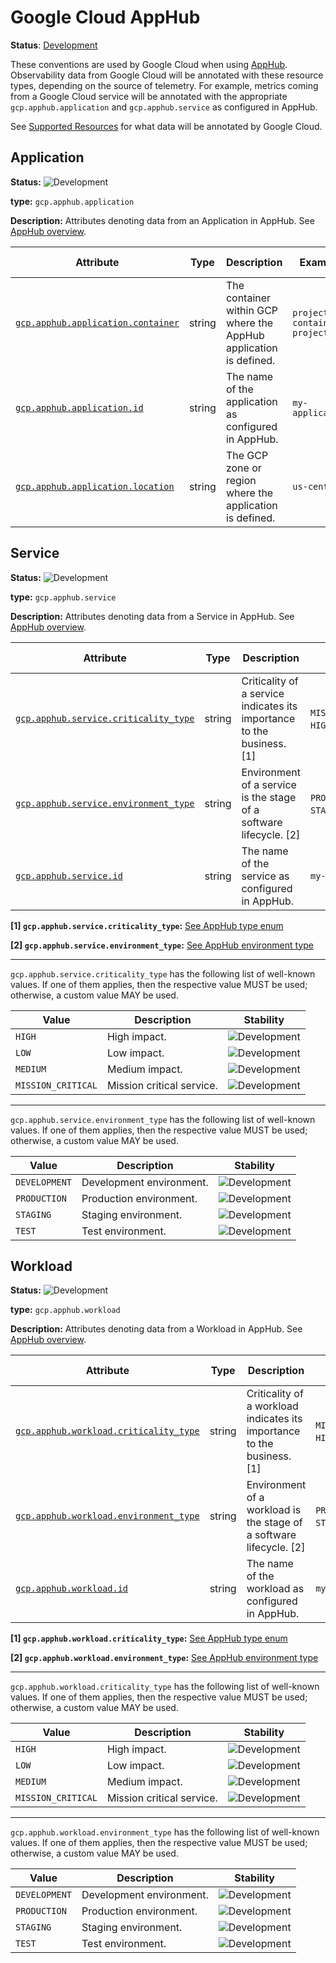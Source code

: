 # Google Cloud AppHub

**Status**: [Development][DocumentStatus]

These conventions are used by Google Cloud when using [AppHub](https://cloud.google.com/app-hub/docs/overview). Observability
data from Google Cloud will be annotated with these resource types, depending
on the source of telemetry. For example, metrics coming from a Google Cloud
service will be annotated with the appropriate `gcp.apphub.application` and
`gcp.apphub.service` as configured in AppHub.

See [Supported Resources](https://cloud.google.com/app-hub/docs/supported-resources) for what data will be annotated by Google Cloud.

## Application

<!-- semconv resource.gcp.apphub.application -->
<!-- NOTE: THIS TEXT IS AUTOGENERATED. DO NOT EDIT BY HAND. -->
<!-- see templates/registry/markdown/snippet.md.j2 -->
<!-- prettier-ignore-start -->
<!-- markdownlint-capture -->
<!-- markdownlint-disable -->


**Status:** ![Development](https://img.shields.io/badge/-development-blue)

**type:** `gcp.apphub.application`

**Description:** Attributes denoting data from an Application in AppHub. See [AppHub overview](https://cloud.google.com/app-hub/docs/overview).

| Attribute  | Type | Description  | Examples  | [Requirement Level](https://opentelemetry.io/docs/specs/semconv/general/attribute-requirement-level/) | Stability |
|---|---|---|---|---|---|
| [`gcp.apphub.application.container`](/docs/attributes-registry/gcp.md) | string | The container within GCP where the AppHub application is defined. | `projects/my-container-project` | `Required` | ![Development](https://img.shields.io/badge/-development-blue) |
| [`gcp.apphub.application.id`](/docs/attributes-registry/gcp.md) | string | The name of the application as configured in AppHub. | `my-application` | `Required` | ![Development](https://img.shields.io/badge/-development-blue) |
| [`gcp.apphub.application.location`](/docs/attributes-registry/gcp.md) | string | The GCP zone or region where the application is defined. | `us-central1` | `Required` | ![Development](https://img.shields.io/badge/-development-blue) |

<!-- markdownlint-restore -->
<!-- prettier-ignore-end -->
<!-- END AUTOGENERATED TEXT -->
<!-- endsemconv -->

## Service

<!-- semconv resource.gcp.apphub.service -->
<!-- NOTE: THIS TEXT IS AUTOGENERATED. DO NOT EDIT BY HAND. -->
<!-- see templates/registry/markdown/snippet.md.j2 -->
<!-- prettier-ignore-start -->
<!-- markdownlint-capture -->
<!-- markdownlint-disable -->


**Status:** ![Development](https://img.shields.io/badge/-development-blue)

**type:** `gcp.apphub.service`

**Description:** Attributes denoting data from a Service in AppHub. See [AppHub overview](https://cloud.google.com/app-hub/docs/overview).

| Attribute  | Type | Description  | Examples  | [Requirement Level](https://opentelemetry.io/docs/specs/semconv/general/attribute-requirement-level/) | Stability |
|---|---|---|---|---|---|
| [`gcp.apphub.service.criticality_type`](/docs/attributes-registry/gcp.md) | string | Criticality of a service indicates its importance to the business. [1] | `MISSION_CRITICAL`; `HIGH`; `MEDIUM` | `Required` | ![Development](https://img.shields.io/badge/-development-blue) |
| [`gcp.apphub.service.environment_type`](/docs/attributes-registry/gcp.md) | string | Environment of a service is the stage of a software lifecycle. [2] | `PRODUCTION`; `STAGING`; `TEST` | `Required` | ![Development](https://img.shields.io/badge/-development-blue) |
| [`gcp.apphub.service.id`](/docs/attributes-registry/gcp.md) | string | The name of the service as configured in AppHub. | `my-service` | `Required` | ![Development](https://img.shields.io/badge/-development-blue) |

**[1] `gcp.apphub.service.criticality_type`:** [See AppHub type enum](https://cloud.google.com/app-hub/docs/reference/rest/v1/Attributes#type)

**[2] `gcp.apphub.service.environment_type`:** [See AppHub environment type](https://cloud.google.com/app-hub/docs/reference/rest/v1/Attributes#type_1)

---

`gcp.apphub.service.criticality_type` has the following list of well-known values. If one of them applies, then the respective value MUST be used; otherwise, a custom value MAY be used.

| Value  | Description | Stability |
|---|---|---|
| `HIGH` | High impact. | ![Development](https://img.shields.io/badge/-development-blue) |
| `LOW` | Low impact. | ![Development](https://img.shields.io/badge/-development-blue) |
| `MEDIUM` | Medium impact. | ![Development](https://img.shields.io/badge/-development-blue) |
| `MISSION_CRITICAL` | Mission critical service. | ![Development](https://img.shields.io/badge/-development-blue) |

---

`gcp.apphub.service.environment_type` has the following list of well-known values. If one of them applies, then the respective value MUST be used; otherwise, a custom value MAY be used.

| Value  | Description | Stability |
|---|---|---|
| `DEVELOPMENT` | Development environment. | ![Development](https://img.shields.io/badge/-development-blue) |
| `PRODUCTION` | Production environment. | ![Development](https://img.shields.io/badge/-development-blue) |
| `STAGING` | Staging environment. | ![Development](https://img.shields.io/badge/-development-blue) |
| `TEST` | Test environment. | ![Development](https://img.shields.io/badge/-development-blue) |

<!-- markdownlint-restore -->
<!-- prettier-ignore-end -->
<!-- END AUTOGENERATED TEXT -->
<!-- endsemconv -->

## Workload

<!-- semconv resource.gcp.apphub.workload -->
<!-- NOTE: THIS TEXT IS AUTOGENERATED. DO NOT EDIT BY HAND. -->
<!-- see templates/registry/markdown/snippet.md.j2 -->
<!-- prettier-ignore-start -->
<!-- markdownlint-capture -->
<!-- markdownlint-disable -->


**Status:** ![Development](https://img.shields.io/badge/-development-blue)

**type:** `gcp.apphub.workload`

**Description:** Attributes denoting data from a Workload in AppHub. See [AppHub overview](https://cloud.google.com/app-hub/docs/overview).

| Attribute  | Type | Description  | Examples  | [Requirement Level](https://opentelemetry.io/docs/specs/semconv/general/attribute-requirement-level/) | Stability |
|---|---|---|---|---|---|
| [`gcp.apphub.workload.criticality_type`](/docs/attributes-registry/gcp.md) | string | Criticality of a workload indicates its importance to the business. [1] | `MISSION_CRITICAL`; `HIGH`; `MEDIUM` | `Required` | ![Development](https://img.shields.io/badge/-development-blue) |
| [`gcp.apphub.workload.environment_type`](/docs/attributes-registry/gcp.md) | string | Environment of a workload is the stage of a software lifecycle. [2] | `PRODUCTION`; `STAGING`; `TEST` | `Required` | ![Development](https://img.shields.io/badge/-development-blue) |
| [`gcp.apphub.workload.id`](/docs/attributes-registry/gcp.md) | string | The name of the workload as configured in AppHub. | `my-workload` | `Required` | ![Development](https://img.shields.io/badge/-development-blue) |

**[1] `gcp.apphub.workload.criticality_type`:** [See AppHub type enum](https://cloud.google.com/app-hub/docs/reference/rest/v1/Attributes#type)

**[2] `gcp.apphub.workload.environment_type`:** [See AppHub environment type](https://cloud.google.com/app-hub/docs/reference/rest/v1/Attributes#type_1)

---

`gcp.apphub.workload.criticality_type` has the following list of well-known values. If one of them applies, then the respective value MUST be used; otherwise, a custom value MAY be used.

| Value  | Description | Stability |
|---|---|---|
| `HIGH` | High impact. | ![Development](https://img.shields.io/badge/-development-blue) |
| `LOW` | Low impact. | ![Development](https://img.shields.io/badge/-development-blue) |
| `MEDIUM` | Medium impact. | ![Development](https://img.shields.io/badge/-development-blue) |
| `MISSION_CRITICAL` | Mission critical service. | ![Development](https://img.shields.io/badge/-development-blue) |

---

`gcp.apphub.workload.environment_type` has the following list of well-known values. If one of them applies, then the respective value MUST be used; otherwise, a custom value MAY be used.

| Value  | Description | Stability |
|---|---|---|
| `DEVELOPMENT` | Development environment. | ![Development](https://img.shields.io/badge/-development-blue) |
| `PRODUCTION` | Production environment. | ![Development](https://img.shields.io/badge/-development-blue) |
| `STAGING` | Staging environment. | ![Development](https://img.shields.io/badge/-development-blue) |
| `TEST` | Test environment. | ![Development](https://img.shields.io/badge/-development-blue) |

<!-- markdownlint-restore -->
<!-- prettier-ignore-end -->
<!-- END AUTOGENERATED TEXT -->
<!-- endsemconv -->

[DocumentStatus]: https://opentelemetry.io/docs/specs/otel/document-status
